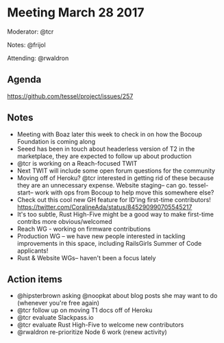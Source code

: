 # Meeting March 28 2017

Moderator: @tcr

Notes: @frijol

Attending: @rwaldron

## Agenda
https://github.com/tessel/project/issues/257

## Notes
* Meeting with Boaz later this week to check in on how the Bocoup Foundation is coming along
* Seeed has been in touch about headerless version of T2 in the marketplace, they are expected to follow up about production
* @tcr is working on a Reach-focused TWIT
* Next TWIT will include some open forum questions for the community
* Moving off of Heroku? @tcr interested in getting rid of these because they are an unnecessary expense. Website staging– can go. tessel-start– work with ops from Bocoup to help move this somewhere else?
* Check out this cool new GH feature for ID'ing first-time contributors! https://twitter.com/CoralineAda/status/845290990705545217
* It's too subtle, Rust High-Five might be a good way to make first-time contribs more obvious/welcomed
* Reach WG - working on firmware contributions
* Production WG – we have new people interested in tackling improvements in this space, including RailsGirls Summer of Code applicants!
* Rust & Website WGs– haven't been a focus lately

## Action items
* @hipsterbrown asking @noopkat about blog posts she may want to do (whenever you're free again)
* @tcr follow up on moving T1 docs off of Heroku
* @tcr evaluate Slackpass.io
* @tcr evaluate Rust High-Five to welcome new contributors
* @rwaldron re-prioritize Node 6 work (renew activity)
